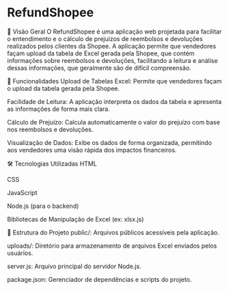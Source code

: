 # RefundShopee
📌 Visão Geral
O RefundShopee é uma aplicação web projetada para facilitar o entendimento e o cálculo de prejuízos de reembolsos e devoluções realizados pelos clientes da Shopee. A aplicação permite que vendedores façam upload da tabela de Excel gerada pela Shopee, que contém informações sobre reembolsos e devoluções, facilitando a leitura e análise dessas informações, que geralmente são de difícil compreensão.

🚀 Funcionalidades
Upload de Tabelas Excel: Permite que vendedores façam o upload da tabela gerada pela Shopee.

Facilidade de Leitura: A aplicação interpreta os dados da tabela e apresenta as informações de forma mais clara.

Cálculo de Prejuízo: Calcula automaticamente o valor do prejuízo com base nos reembolsos e devoluções.

Visualização de Dados: Exibe os dados de forma organizada, permitindo aos vendedores uma visão rápida dos impactos financeiros.

🛠️ Tecnologias Utilizadas
HTML

CSS

JavaScript

Node.js (para o backend)

Bibliotecas de Manipulação de Excel (ex: xlsx.js)

📂 Estrutura do Projeto
public/: Arquivos públicos acessíveis pela aplicação.

uploads/: Diretório para armazenamento de arquivos Excel enviados pelos usuários.

server.js: Arquivo principal do servidor Node.js.

package.json: Gerenciador de dependências e scripts do projeto.
